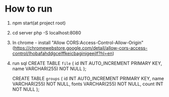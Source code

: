 # How to run
1. npm start(at project root)
2. cd server
   php -S localhost:8080

3. In chrome - install "Allow CORS:Access-Control-Allow-Origin"
   (https://chromewebstore.google.com/detail/allow-cors-access-control/lhobafahddgcelffkeicbaginigeejlf?hl=en)

4. run sql
   CREATE TABLE `file` (
        id INT AUTO_INCREMENT PRIMARY KEY,
        name VARCHAR(255) NOT NULL
    );

    CREATE TABLE `groups` (
        id INT AUTO_INCREMENT PRIMARY KEY,
        name VARCHAR(255) NOT NULL,
        fonts VARCHAR(255) NOT NULL,
        count INT NOT NULL
    );
   
